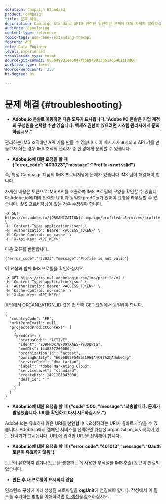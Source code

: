```yaml
---
solution: Campaign Standard
product: campaign
title: 문제 해결
description: Campaign Standard API와 관련된 일반적인 문제에 대해 자세히 알아보십시오.
audience: developing
content-type: reference
topic-tags: use-case--extending-the-api
feature: API
role: Data Engineer
level: Experienced
translation-type: tm+mt
source-git-commit: 088b49931ee5047fa6b949813ba17654b1e10d60
workflow-type: tm+mt
source-wordcount: '359'
ht-degree: 0%

---
```



# 문제 해결 {#troubleshooting}

* **Adobe.io 콘솔로 이동하면 다음 오류가 표시됩니다.&quot;Adobe I/O 콘솔은 기업 계정의 구성원을 선택할 수만 있습니다. 액세스 권한이 있으려면 시스템 관리자에게 문의하십시오.&quot;**

관리하는 IMS 조직에만 API 키를 만들 수 있습니다. 이 메시지가 표시되고 API 키를 만들고자 하는 경우 IMS 조직의 관리자 중 한 명에게 문의할 수 있습니다.

* **Adobe.io에 대한 요청을 할 때 {&quot;error_code&quot;:&quot;403023&quot;,&quot;message&quot;:&quot;Profile is not valid&quot;}**

즉, 특정 Campaign 제품의 IMS 프로비저닝에 문제가 있습니다.IMS 팀이 해결해야 합니다.

자세한 내용은 토큰으로 IMS API를 호출하여 IMS 프로필의 모양을 확인할 수 있습니다.Adobe.io에 대해 입력한 URL과 동일한 prodCtx가 있어야 요청을 라우팅할 수 있습니다.
IMS 프로비저닝이 없는 경우 수정해야 합니다.

```
-X GET https://mc.adobe.io/{ORGANIZATION}/campaign/profileAndServices/profile \
-H 'Content-Type: application/json' \
-H 'Authorization: Bearer <ACCESS_TOKEN>' \
-H 'Cache-Control: no-cache' \
-H 'X-Api-Key: <API_KEY>'
```

다음 오류를 반환합니다.

```
{"error_code":"403023","message":"Profile is not valid"}
```

이 요청과 함께 IMS 프로필을 확인하십시오.

```
-X GET https://ims-na1.adobelogin.com/ims/profile/v1 \
-H 'Content-Type: application/json' \
-H 'Authorization: Bearer <ACCESS_TOKEN>' \
-H 'Cache-Control: no-cache' \
-H 'X-Api-Key: <API_KEY>'
```

응답에서 ORGANIZATION_ID 값은 첫 번째 GET 요청에서 동일해야 합니다.

```
{
  "countryCode": "FR",
  "mrktPermEmail": null,
  "projectedProductContext": [
    {
    "prodCtx": {
      "statusCode": "ACTIVE",
      "ident": "ZQ9FRQK7BF09YXAESFY9DDQP1G",
      "modDts": 1448307260000,
      "organization_id": "actest",
      "owningEntity": "6096892F54B5819E0A4C98A2@AdobeOrg",
      "serviceCode": "dma_tartan",
      "label": "Adobe Marketing Cloud",
      "serviceLevel": "standard",
      "createDts": 1421181343000,
      "deal_id": " "
      }
    }
  ]
}
```

* **Adobe.io에 대한 요청을 할 때 {&quot;code&quot;:500, &quot;message&quot;:&quot;죄송합니다. 문제가 발생했습니다. URI를 확인하고 다시 시도하십시오.&quot;}**

Adobe.io는 유효하지 않은 URI를 선언합니다.요청하려는 URI가 올바르지 않을 수 있습니다. Adobe.io에서 캠페인 서비스를 선택하면 가능한 organization_ids 목록이 있는 선택기가 표시됩니다. URL에 입력한 URL을 선택해야 합니다.

* **Adobe.io에 대한 요청을 할 때 {&quot;error_code&quot;:&quot;401013&quot;,&quot;message&quot;:&quot;Oauth 토큰이 유효하지 않음&quot;}**

토큰이 유효하지 않거나(토큰을 생성하는 데 사용한 부적절한 IMS 호출) 토큰이 만료되었습니다.

* **만든 후 내 프로필이 표시되지 않음**

인스턴스 구성에 따라 생성된 프로파일을 **orgUnit**&#x200B;에 연결해야 합니다. 작성에서 이 필드를 추가하는 방법을 이해하려면 [이 섹션](../../api/using/creating-profiles.md)을 참조하십시오.

<!-- * (error duplicate key : quand tu crées un profile qui existe déjà , il faut faire un patch pour updater le profile plutôt qu’un POST)

With Curl
List all profiles

Create a profile

Update the mobilePhone attribute of a profile

API Calls on Service

GET the list of services

-->

<!--

How to find and use a filter?
Error codes:

* PAtch sur Age = message d'erreur :
500
Cannot update the 'age' property that is read-only
'age' property is not valid for the 'profile' resource.
-->

<!--
How to filter a list of subscribed profiles with available profile filters ? by date (by les filtres dispo sur la ressource) ?

Pattern classique :

recupérer la liste des subscriptions filtrées d'un profile
1) get sur profile
2) recup PKey
3) get sur PKey
4) get sur href des subscriptions

Comment savoir quel filtre appliquer ?

1) get sur metadata de profile
2) retourne description de la collection subscription
3) get sur la valeur du champ resTarget
4) get sur le href dans filters
5) retourne les filtres applicables sur l'url des data.

-->
